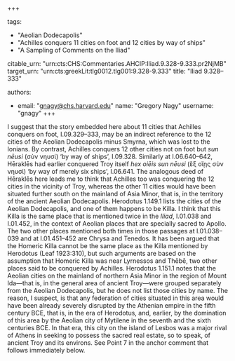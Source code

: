 +++

tags:
- "Aeolian Dodecapolis"
- "Achilles conquers 11 cities on foot and 12 cities by way of ships"
- "A Sampling of Comments on the Iliad"

citable_urn: "urn:cts:CHS:Commentaries.AHCIP:Iliad.9.328-9.333.pr2NjMB"
target_urn: "urn:cts:greekLit:tlg0012.tlg001:9.328-9.333"
title: "Iliad 9.328–333"

authors:
- email: "gnagy@chs.harvard.edu"
  name: "Gregory Nagy"
  username: "gnagy"
+++

<p>I suggest that the story embedded here about 11 cities that Achilles conquers on foot, I.09.329–333, may be an indirect reference to the 12 cities of the Aeolian Dodecapolis minus Smyrna, which was lost to the Ionians. By contrast, Achilles conquers 12 other cities not on foot but <em>sun nēusi</em> (σὺν νηυσί) ‘by way of ships’, I.09.328. Similarly at I.06.640–642, Hēraklēs had earlier conquered Troy itself <em>hex oiēis sun nēusi</em> (ἓξ οἴῃς σὺν νηυσί) ‘by way of merely six ships’, I.06.641. The analogous deed of Hēraklēs here leads me to think that Achilles too was conquering the 12 cities in the vicinity of Troy, whereas the other 11 cities would have been situated further south on the mainland of Asia Minor, that is, in the territory of the ancient Aeolian Dodecapolis. Herodotus 1.149.1 lists the cities of the Aeolian Dodecapolis, and one of them happens to be Killa. I think that this Killa is the same place that is mentioned twice in the <em>Iliad</em>, I.01.038 and I.01.452, in the context of Aeolian places that are specially sacred to Apollo. The two other places mentioned both times in those passages at I.01.038–039 and at I.01.451–452 are Chrysa and Tenedos. It has been argued that the Homeric Killa cannot be the same place as the Killa mentioned by Herodotus (Leaf 1923:310), but such arguments are based on the assumption that Homeric Killa was near Lyrnessos and Thēbē, two other places said to be conquered by Achilles. Herodotus 1.151.1 notes that the Aeolian cities on the mainland of northern Asia Minor in the region of Mount Ida—that is, in the general area of ancient Troy—were grouped separately from the Aeolian Dodecapolis, but he does not list those cities by name. The reason, I suspect, is that any federation of cities situated in this area would have been already severely disrupted by the Athenian empire in the fifth century BCE, that is, in the era of Herodotus, and, earlier, by the domination of this area by the Aeolian city of Mytilene in the seventh and the sixth centuries BCE. In that era, this city on the island of Lesbos was a major rival of Athens in seeking to possess the sacred real estate, so to speak, of ancient Troy and its environs. See Point 7 in the anchor comment that follows immediately below.  </p>